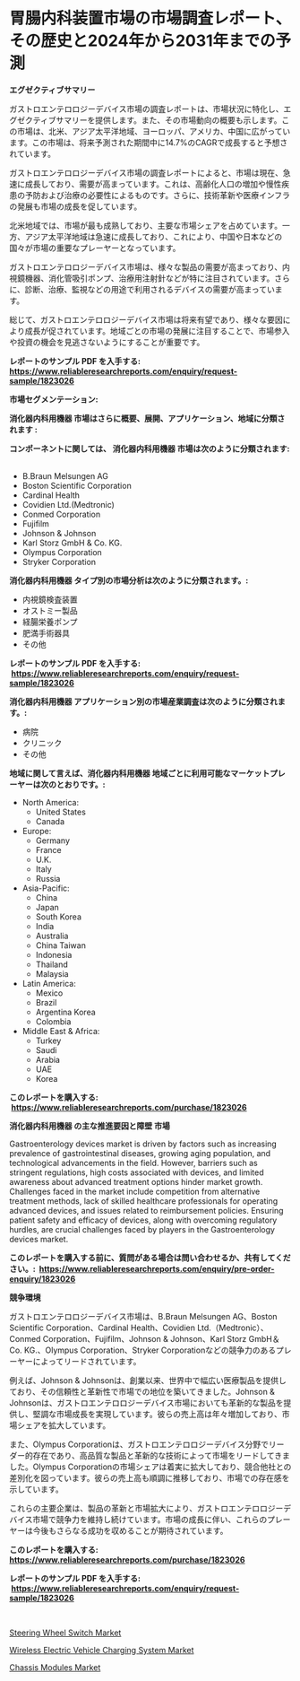 <p><h1>胃腸内科装置市場の市場調査レポート、その歴史と2024年から2031年までの予測</h1></p><p><strong>エグゼクティブサマリー</strong></p>
<p><p>ガストロエンテロロジーデバイス市場の調査レポートは、市場状況に特化し、エグゼクティブサマリーを提供します。また、その市場動向の概要も示します。この市場は、北米、アジア太平洋地域、ヨーロッパ、アメリカ、中国に広がっています。この市場は、将来予測された期間中に14.7%のCAGRで成長すると予想されています。</p><p>ガストロエンテロロジーデバイス市場の調査レポートによると、市場は現在、急速に成長しており、需要が高まっています。これは、高齢化人口の増加や慢性疾患の予防および治療の必要性によるものです。さらに、技術革新や医療インフラの発展も市場の成長を促しています。</p><p>北米地域では、市場が最も成熟しており、主要な市場シェアを占めています。一方、アジア太平洋地域は急速に成長しており、これにより、中国や日本などの国々が市場の重要なプレーヤーとなっています。</p><p>ガストロエンテロロジーデバイス市場は、様々な製品の需要が高まっており、内視鏡機器、消化管吸引ポンプ、治療用注射針などが特に注目されています。さらに、診断、治療、監視などの用途で利用されるデバイスの需要が高まっています。</p><p>総じて、ガストロエンテロロジーデバイス市場は将来有望であり、様々な要因により成長が促されています。地域ごとの市場の発展に注目することで、市場参入や投資の機会を見逃さないようにすることが重要です。</p></p>
<p><strong>レポートのサンプル PDF を入手する: <a href="https://www.reliableresearchreports.com/enquiry/request-sample/1823026">https://www.reliableresearchreports.com/enquiry/request-sample/1823026</a></strong></p>
<p><strong>市場セグメンテーション:</strong></p>
<p><strong> 消化器内科用機器 市場はさらに概要、展開、アプリケーション、地域に分類されます :</strong></p>
<p><strong>コンポーネントに関しては、 消化器内科用機器 市場は次のように分類されます: &nbsp;</strong></p>
<p><ul><li>B.Braun Melsungen AG</li><li>Boston Scientific Corporation</li><li>Cardinal Health</li><li>Covidien Ltd.(Medtronic)</li><li>Conmed Corporation</li><li>Fujifilm</li><li>Johnson & Johnson</li><li>Karl Storz GmbH & Co. KG.</li><li>Olympus Corporation</li><li>Stryker Corporation</li></ul></p>
<p><strong> 消化器内科用機器 タイプ別の市場分析は次のように分類されます。:</strong></p>
<p><ul><li>内視鏡検査装置</li><li>オストミー製品</li><li>経腸栄養ポンプ</li><li>肥満手術器具</li><li>その他</li></ul></p>
<p><strong>レポートのサンプル PDF を入手する: &nbsp;<a href="https://www.reliableresearchreports.com/enquiry/request-sample/1823026">https://www.reliableresearchreports.com/enquiry/request-sample/1823026</a></strong></p>
<p><strong> 消化器内科用機器 アプリケーション別の市場産業調査は次のように分類されます。:</strong></p>
<p><ul><li>病院</li><li>クリニック</li><li>その他</li></ul></p>
<p><strong>地域に関して言えば、消化器内科用機器 地域ごとに利用可能なマーケットプレーヤーは次のとおりです。:</strong></p>
<p><ul>
    <li>
        North America:
        <ul>
            <li>United States</li>
            <li>Canada</li>
        </ul>
    </li>
    <li>
        Europe:
        <ul>
            <li>Germany</li>
            <li>France</li>
            <li>U.K.</li>
            <li>Italy</li>
            <li>Russia</li>
        </ul>
    </li>
    <li>
        Asia-Pacific:
        <ul>
            <li>China</li>
            <li>Japan</li>
            <li>South Korea</li>
            <li>India</li>
            <li>Australia</li>
            <li>China Taiwan</li>
            <li>Indonesia</li>
            <li>Thailand</li>
            <li>Malaysia</li>
        </ul>
    </li>
    <li>
        Latin America:
        <ul>
            <li>Mexico</li>
            <li>Brazil</li>
            <li>Argentina Korea</li>
            <li>Colombia</li>
        </ul>
    </li>
    <li>
        Middle East & Africa:
        <ul>
            <li>Turkey</li>
            <li>Saudi</li>
            <li>Arabia</li>
            <li>UAE</li>
            <li>Korea</li>
        </ul>
    </li>
    </ul></p>
<p><strong>このレポートを購入する: &nbsp;<a href="https://www.reliableresearchreports.com/purchase/1823026">https://www.reliableresearchreports.com/purchase/1823026</a></strong></p>
<p><strong>消化器内科用機器 の主な推進要因と障壁 市場</strong></p>
<p><p>Gastroenterology devices market is driven by factors such as increasing prevalence of gastrointestinal diseases, growing aging population, and technological advancements in the field. However, barriers such as stringent regulations, high costs associated with devices, and limited awareness about advanced treatment options hinder market growth. Challenges faced in the market include competition from alternative treatment methods, lack of skilled healthcare professionals for operating advanced devices, and issues related to reimbursement policies. Ensuring patient safety and efficacy of devices, along with overcoming regulatory hurdles, are crucial challenges faced by players in the Gastroenterology devices market.</p></p>
<p><strong>このレポートを購入する前に、質問がある場合は問い合わせるか、共有してください。:&nbsp; <a href="https://www.reliableresearchreports.com/enquiry/pre-order-enquiry/1823026">https://www.reliableresearchreports.com/enquiry/pre-order-enquiry/1823026</a></strong></p>
<p><strong>競争環境</strong></p>
<p><p>ガストロエンテロロジーデバイス市場は、B.Braun Melsungen AG、Boston Scientific Corporation、Cardinal Health、Covidien Ltd.（Medtronic）、Conmed Corporation、Fujifilm、Johnson & Johnson、Karl Storz GmbH＆Co. KG.、Olympus Corporation、Stryker Corporationなどの競争力のあるプレーヤーによってリードされています。</p><p>例えば、Johnson & Johnsonは、創業以来、世界中で幅広い医療製品を提供しており、その信頼性と革新性で市場での地位を築いてきました。Johnson & Johnsonは、ガストロエンテロロジーデバイス市場においても革新的な製品を提供し、堅調な市場成長を実現しています。彼らの売上高は年々増加しており、市場シェアを拡大しています。</p><p>また、Olympus Corporationは、ガストロエンテロロジーデバイス分野でリーダー的存在であり、高品質な製品と革新的な技術によって市場をリードしてきました。Olympus Corporationの市場シェアは着実に拡大しており、競合他社との差別化を図っています。彼らの売上高も順調に推移しており、市場での存在感を示しています。</p><p>これらの主要企業は、製品の革新と市場拡大により、ガストロエンテロロジーデバイス市場で競争力を維持し続けています。市場の成長に伴い、これらのプレーヤーは今後もさらなる成功を収めることが期待されています。</p></p>
<p><strong>このレポートを購入する: &nbsp; <a href="https://www.reliableresearchreports.com/purchase/1823026">https://www.reliableresearchreports.com/purchase/1823026</a></strong></p>
<p><strong>レポートのサンプル PDF を入手する: &nbsp;<a href="https://www.reliableresearchreports.com/enquiry/request-sample/1823026">https://www.reliableresearchreports.com/enquiry/request-sample/1823026</a></strong><strong></strong></p>
<p>&nbsp;</p>
<p><p><a href="https://adventurous-uranium-ef9.notion.site/Steering-Wheel-Switch-Market-with-the-goal-of-estimating-the-market-size-and-future-growth-potential-e405e51633e8426a853f9a1c1898a41c">Steering Wheel Switch Market</a></p><p><a href="https://extreme-scabiosa-c81.notion.site/Wireless-Electric-Vehicle-Charging-System-Market-Size-Share-Trends-Analysis-Report-By-Application-94f24cae0b4a41b9b73e36be58e77743">Wireless Electric Vehicle Charging System Market</a></p><p><a href="https://carnation-joke-41f.notion.site/Chassis-Modules-Market-Size-and-Examines-its-Market-Scope-with-a-Primary-Focus-on-Growth-Opportuni-98c1777cecb141de8bcaa0964bac4908">Chassis Modules Market</a></p></p>